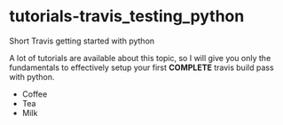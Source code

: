 # tutorials-travis_testing_python
Short Travis getting started with python

A lot of tutorials are available about this topic, so I will give you only the fundamentals to effectively setup your first **COMPLETE** travis build pass with python.

<ul>
  <li fontsize=10>Coffee</li>
  <li >Tea</li>
  <li >Milk</li>
</ul>
